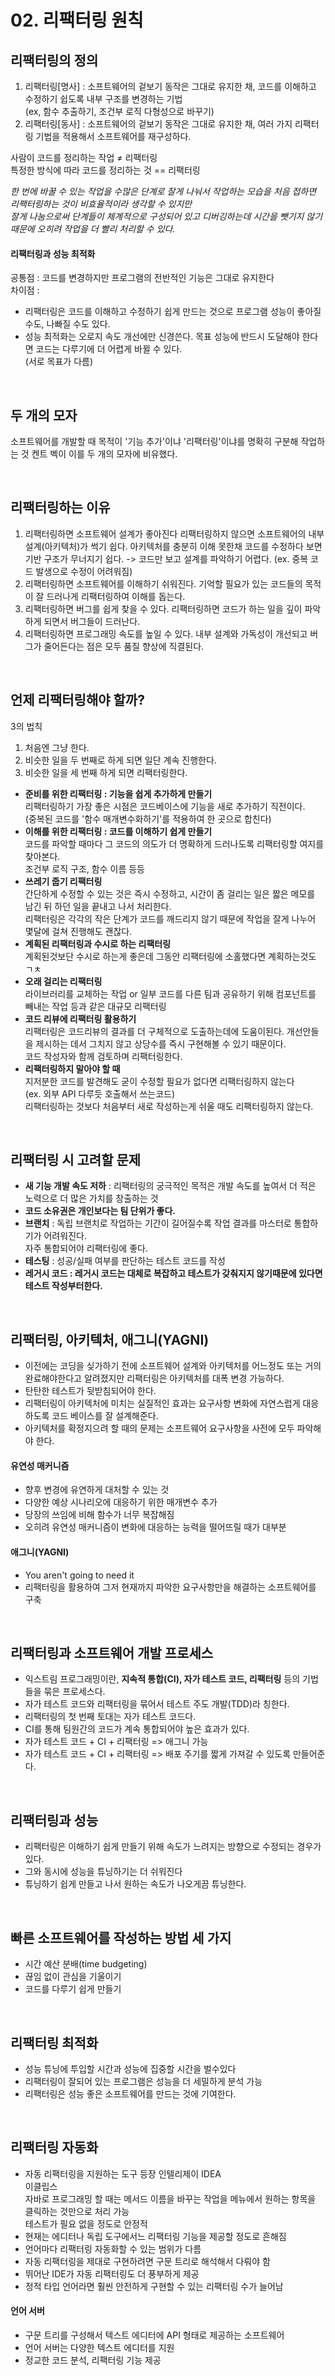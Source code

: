 # 02. 리팩터링 원칙

## 리팩터링의 정의

1. 리팩터링[명사] : 소프트웨어의 겉보기 동작은 그대로 유지한 채, 코드를 이해하고 수정하기 쉽도록 내부 구조를 변경하는 기법<br/>(ex, 함수 추출하기, 조건부 로직 다형성으로 바꾸기)
2. 리팩터링[동사] : 소프트웨어의 겉보기 동작은 그대로 유지한 채, 여러 가지 리팩터링 기법을 적용해서 소프트웨어를 재구성하다.


  사람이 코드를 정리하는 작업 ≠ 리팩터링<br/>
  특정한 방식에 따라 코드를 정리하는 것 == 리팩터링     
 
<em>
한 번에 바꿀 수 있는 작업을 수많은 단계로 잘게 나눠서 작업하는 모습을 처음 접하면 리팩터링하는 것이 비효율적이라 생각할 수 있지만 <br/>
잘게 나눔으로써 단계들이 체계적으로 구성되어 있고 디버깅하는데 시간을 뺏기지 않기 때문에 오히려 작업을 더 빨리 처리할 수 있다.
</em>

#### 리팩터링과 성능 최적화
공통점 : 코드를 변경하지만 프로그램의 전반적인 기능은 그대로 유지한다<br/>
차이점 : 
- 리팩터링은 코드를 이해하고 수정하기 쉽게 만드는 것으로 프로그램 성능이 좋아질 수도, 나빠질 수도 있다.
- 성능 최적화는 오로지 속도 개선에만 신경쓴다. 목표 성능에 반드시 도달해야 한다면 코드는 다루기에 더 어렵게 바뀔 수 있다.<br/>(서로 목표가 다름)
         
         
<br/>

## 두 개의 모자

소프트웨어를 개발할 때 목적이 '기능 추가'이냐 '리팩터링'이냐를 명확히 구분해 작업하는 것
켄트 벡이 이를 두 개의 모자에 비유했다.

<br/>

## 리팩터링하는 이유

1. 리팩터링하면 소프트웨어 설계가 좋아진다
   리팩터링하지 않으면 소프트웨어의 내부 설계(아키텍처)가 썩기 쉽다. 
   아키텍처를 충분히 이해 못한채 코드를 수정하다 보면 기반 구조가 무너지기 쉽다. -> 코드만 보고 설계를 파악하기 어렵다.
   (ex. 중복 코드 발생으로 수정이 어려워짐)
2. 리팩터링하면 소프트웨어를 이해하기 쉬워진다.
   기억할 필요가 있는 코드들의 목적이 잘 드러나게 리팩터링하여 이해를 돕는다.
3. 리팩터링하면 버그를 쉽게 찾을 수 있다.
   리팩터링하면 코드가 하는 일을 깊이 파악하게 되면서 버그들이 드러난다.
4. 리팩터링하면 프로그래밍 속도를 높일 수 있다.
   내부 설계와 가독성이 개선되고 버그가 줄어든다는 점은 모두 품질 향상에 직결된다.
<br/>   
   
## 언제 리팩터링해야 할까?

 3의 법칙
 1. 처음엔 그냥 한다.
 2. 비슷한 일을 두 번째로 하게 되면 일단 계속 진행한다.
 3. 비슷한 일을 세 번째 하게 되면 리팩터링한다.

 - <strong>준비를 위한 리팩터링 : 기능을 쉽게 추가하게 만들기<br/></strong>
   리팩터링하기 가장 좋은 시점은 코드베이스에 기능을 새로 추가하기 직전이다.<br/>
   (중복된 코드를 '함수 매개변수화하기'를 적용하여 한 곳으로 합친다)
 - <strong>이해를 위한 리팩터링 : 코드를 이해하기 쉽게 만들기<br/></strong>
   코드를 파악할 때마다 그 코드의 의도가 더 명확하게 드러나도록 리팩터링할 여지를 찾아본다.<br/>
   조건부 로직 구조, 함수 이름 등등
 - <strong>쓰레기 줍기 리팩터링<br/></strong>
   간단하게 수정할 수 있는 것은 즉시 수정하고, 시간이 좀 걸리는 일은 짧은 메모를 남긴 뒤 하던 일을 끝내고 나서 처리한다.<br/>
   리팩터링은 각각의 작은 단계가 코드를 깨드리지 않기 때문에 작업을 잘게 나누어 몇달에 걸쳐 진행해도 괜찮다.
 - <strong>계획된 리팩터링과 수시로 하는 리팩터링<br/></strong>
   계획된것보단 수시로 하는게 좋은데 그동안 리팩터링에 소홀했다면 계획하는것도 ㄱㅊ
 - <strong>오래 걸리는 리팩터링<br/></strong>
   라이브러리를 교체하는 작업 or 일부 코드를 다른 팀과 공유하기 위해 컴포넌트를 빼내는 작업 등과 같은 대규모 리팩터링
 - <strong>코드 리뷰에 리팩터링 활용하기<br/></strong>
   리팩터링은 코드리뷰의 결과를 더 구체적으로 도출하는데에 도움이된다. 개선안들을 제시하는 데서 그치지 않고 상당수를 즉시 구현해볼 수 있기 때문이다.<br/>
   코드 작성자와 함께 검토하며 리팩터링한다.
 - <strong>리팩터링하지 말아야 할 때<br/></strong>
   지저분한 코드를 발견해도 굳이 수정할 필요가 없다면 리팩터링하지 않는다<br/>
   (ex. 외부 API 다루듯 호출해서 쓰는코드)<br/>
   리팩터링하는 것보다 처음부터 새로 작성하는게 쉬울 때도 리팩터링하지 않는다.

<br/>

## 리팩터링 시 고려할 문제

 - <strong>새 기능 개발 속도 저하</strong> : 리팩터링의 궁극적인 목적은 개발 속도를 높여서 더 적은 노력으로 더 많은 가치를 창출하는 것
 - <strong>코드 소유권은 개인보다는 팀 단위가 좋다.</strong>
 - <strong>브랜치</strong> : 독립 브랜치로 작업하는 기간이 길어질수록 작업 결과를 마스터로 통합하기가 어려워진다. <br/> 자주 통합되어야 리팩터링에 좋다.
 - <strong>테스팅</strong> : 성공/실패 여부를 판단하는 테스트 코드를 작성
 - <strong>레거시 코드 : 레거시 코드는 대체로 복잡하고 테스트가 갖춰지지 않기때문에 있다면 테스트 작성부터한다.</strong>
 
<br/>

## 리팩터링, 아키텍처, 애그니(YAGNI)

 - 이전에는 코딩을 싲가하기 전에 소프트웨어 설계와 아키텍처를 어느정도 또는 거의 완료해야한다고 알려졌지만 리팩터링은 아키텍처를 대폭 변경 가능하다.
 - 탄탄한 테스트가 뒷받침되어야 한다.
 -  리팩터링이 아키텍처에 미치는 실질적인 효과는 요구사항 변화에 자연스럽게 대응하도록 코드 베이스를 잘 설계해준다.
 - 아키텍처를 확정지으려 할 때의 문제는 소프트웨어 요구사항을 사전에 모두 파악해야 한다.

#### 유연성 매커니즘
 - 향후 변경에 유연하게 대처할 수 있는 것
 - 다양한 예상 시나리오에 대응하기 위한 매개변수 추가
 - 당장의 쓰임에 비해 함수가 너무 복잡해짐
 - 오히려 유연성 매커니즘이 변화에 대응하는 능력을 떨어뜨릴 때가 대부분
 
#### 애그니(YAGNI)
 - You aren't going to need it
 - 리팩터링을 활용하여 그저 현재까지 파악한 요구사항만을 해결하는 소프트웨어를 구축

<br/>

## 리팩터링과 소프트웨어 개발 프로세스

 - 익스트림 프로그래밍이란, <strong>지속적 통합(CI), 자가 테스트 코드, 리팩터링</strong> 등의 기법들을 묶은 프로세스다.
 - 자가 테스트 코드와 리팩터링을 묶어서 테스트 주도 개발(TDD)라 칭한다.
 - 리팩터링의 첫 번째 토대는 자가 테스트 코드다.
 - CI를 통해 팀원간의 코드가 계속 통합되어야 높은 효과가 있다.
 - 자가 테스트 코드 + CI + 리팩터링 => 애그니 가능
 - 자가 테스트 코드 + CI + 리팩터링 => 배포 주기를 짧게 가져갈 수 있도록 만들어준다.

<br/>

## 리팩터링과 성능

 - 리팩터링은 이해하기 쉽게 만들기 위해 속도가 느려지는 방향으로 수정되는 경우가 있다.
 - 그와 동시에 성능을 튜닝하기는 더 쉬워진다
 - 튜닝하기 쉽게 만들고 나서 원하는 속도가 나오게끔 튜닝한다.

<br/>

## 빠른 소프트웨어를 작성하는 방법 세 가지
 - 시간 예산 분배(time budgeting)
 - 끊임 없이 관심을 기울이기
 - 코드를 다루기 쉽게 만들기

<br/>

## 리팩터링 최적화
 - 성능 튜닝에 투입할 시간과 성능에 집중할 시간을 벌수있다
 - 리팩터링이 잘되어 있는 프로그램은 성능을 더 세밀하게 분석 가능
 - 리팩터링은 성능 좋은 소프트웨어를 만드는 것에 기여한다.

<br/>


## 리팩터링 자동화 
 - 자동 리팩터링을 지원하는 도구 등장
  인텔리제이 IDEA </br>
  이클립스</br>
  자바로 프로그래밍 할 때는 메서드 이름을 바꾸는 작업을 메뉴에서 원하는 항목을 클릭하는 것만으로 처리 가능</br>
  테스트가 필요 없을 정도로 안정적</br>
 - 현재는 에디터나 독립 도구에서느 리팩터링 기능을 제공할 정도로 흔해짐
 - 언어마다 리팩터링 자동화할 수 있는 범위가 다름
 - 자동 리팩터링을 제대로 구현하려면 구문 트리로 해석해서 다뤄야 함
 - 뛰어난 IDE가 자동 리팩터링도 더 풍부하게 제공
 - 정적 타입 언어라면 훨씬 안전하게 구현할 수 있는 리팩터링 수가 늘어남

#### 언어 서버
 - 구문 트리를 구성해서 텍스트 에디터에 API 형태로 제공하는 소프트웨어
 - 언어 서버는 다양한 텍스트 에디터를 지원
 - 정교한 코드 분석, 리팩터링 기능 제공
